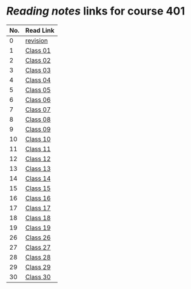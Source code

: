 # _Reading notes_ links for course 401

| **No.** | **Read Link**                                                                      |
| ------- | ---------------------------------------------------------------------------------- |
| 0       | [revision](https://ahmadjlallad.github.io/reading-notes/reading-notes401/class-00) |
| 1       | [Class 01](https://ahmadjlallad.github.io/reading-notes/reading-notes401/class-01) |
| 2       | [Class 02](https://ahmadjlallad.github.io/reading-notes/reading-notes401/class-02) |
| 3       | [Class 03](https://ahmadjlallad.github.io/reading-notes/reading-notes401/class-03) |
| 4       | [Class 04](https://ahmadjlallad.github.io/reading-notes/reading-notes401/class-04) |
| 5       | [Class 05](https://ahmadjlallad.github.io/reading-notes/reading-notes401/class-05) |
| 6       | [Class 06](https://ahmadjlallad.github.io/reading-notes/reading-notes401/class-06) |
| 7       | [Class 07](https://ahmadjlallad.github.io/reading-notes/reading-notes401/class-07) |
| 8       | [Class 08](https://ahmadjlallad.github.io/reading-notes/reading-notes401/class-08) |
| 9       | [Class 09](https://ahmadjlallad.github.io/reading-notes/reading-notes401/class-09) |
| 10      | [Class 10](https://ahmadjlallad.github.io/reading-notes/reading-notes401/class-10) |
| 11      | [Class 11](https://ahmadjlallad.github.io/reading-notes/reading-notes401/class-11) |
| 12      | [Class 12](https://ahmadjlallad.github.io/reading-notes/reading-notes401/class-12) |
| 13      | [Class 13](https://ahmadjlallad.github.io/reading-notes/reading-notes401/class-13) |
| 14      | [Class 14](https://ahmadjlallad.github.io/reading-notes/reading-notes401/class-14) |
| 15      | [Class 15](https://ahmadjlallad.github.io/reading-notes/reading-notes401/class-15) |
| 16      | [Class 16](https://ahmadjlallad.github.io/reading-notes/reading-notes401/class-16) |
| 17      | [Class 17](https://ahmadjlallad.github.io/reading-notes/reading-notes401/class-17) |
| 18      | [Class 18](https://ahmadjlallad.github.io/reading-notes/reading-notes401/class-18) |
| 19      | [Class 19](https://ahmadjlallad.github.io/reading-notes/reading-notes401/class-19) |
| 26      | [Class 26](https://ahmadjlallad.github.io/reading-notes/reading-notes401/class-26) |
| 27      | [Class 27](https://ahmadjlallad.github.io/reading-notes/reading-notes401/class-27) |
| 28      | [Class 28](https://ahmadjlallad.github.io/reading-notes/reading-notes401/class-28) |
| 29      | [Class 29](https://ahmadjlallad.github.io/reading-notes/reading-notes401/class-29) |
| 30      | [Class 30](https://ahmadjlallad.github.io/reading-notes/reading-notes401/class-30) |
